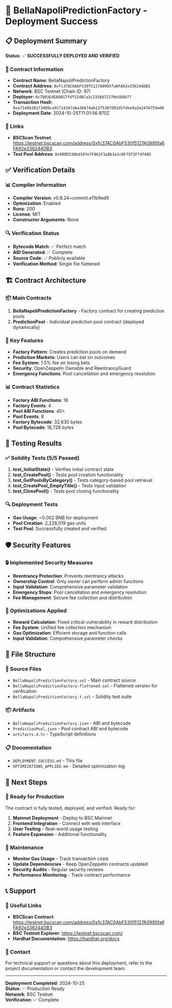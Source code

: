 # 🎉 BellaNapoliPredictionFactory - Deployment Success

## 📋 Deployment Summary

**Status**: ✅ **SUCCESSFULLY DEPLOYED AND VERIFIED**

### 🚀 Contract Information
- **Contract Name**: BellaNapoliPredictionFactory
- **Contract Address**: `0xfc37AC0AbF530f5127A0995fa6FA92e336244DB3`
- **Network**: BSC Testnet (Chain ID: 97)
- **Deployer**: `0x7D03E4E68017fdf5240Ca3c2358d72370e5D6b77`
- **Transaction Hash**: `0xa7146638172409ca92714107aba36674ab12f5307d92d5fdee9a3e2476759a06`
- **Deployment Date**: 2024-10-25T11:01:56.970Z

### 🔗 Links
- **BSCScan Testnet**: https://testnet.bscscan.com/address/0xfc37AC0AbF530f5127A0995fa6FA92e336244DB3
- **Test Pool Address**: `0x98DD530bd197e7F861F1a8b1e2cDFf972Ff4fA85`

## ✅ Verification Details

### 📊 Compiler Information
- **Compiler Version**: v0.8.24+commit.e11b9ed9
- **Optimization**: Enabled
- **Runs**: 200
- **License**: MIT
- **Constructor Arguments**: None

### 🔍 Verification Status
- **Bytecode Match**: ✅ Perfect match
- **ABI Generated**: ✅ Complete
- **Source Code**: ✅ Publicly available
- **Verification Method**: Single file flattened

## 🏗️ Contract Architecture

### 📦 Main Contracts
1. **BellaNapoliPredictionFactory** - Factory contract for creating prediction pools
2. **PredictionPool** - Individual prediction pool contract (deployed dynamically)

### 🔧 Key Features
- **Factory Pattern**: Creates prediction pools on demand
- **Prediction Markets**: Users can bet on outcomes
- **Fee System**: 1.5% fee on losing bets
- **Security**: OpenZeppelin Ownable and ReentrancyGuard
- **Emergency Functions**: Pool cancellation and emergency resolution

### 📊 Contract Statistics
- **Factory ABI Functions**: 16
- **Factory Events**: 4
- **Pool ABI Functions**: 40+
- **Pool Events**: 8
- **Factory Bytecode**: 32,630 bytes
- **Pool Bytecode**: 18,728 bytes

## 🧪 Testing Results

### ✅ Solidity Tests (5/5 Passed)
1. **test_InitialState()** - Verifies initial contract state
2. **test_CreatePool()** - Tests pool creation functionality
3. **test_GetPoolsByCategory()** - Tests category-based pool retrieval
4. **test_CreatePool_EmptyTitle()** - Tests input validation
5. **test_ClosePool()** - Tests pool closing functionality

### 🔍 Deployment Tests
- **Gas Usage**: ~0.002 BNB for deployment
- **Pool Creation**: 2,228,019 gas units
- **Test Pool**: Successfully created and verified

## 🛡️ Security Features

### 🔒 Implemented Security Measures
- **Reentrancy Protection**: Prevents reentrancy attacks
- **Ownership Control**: Only owner can perform admin functions
- **Input Validation**: Comprehensive parameter validation
- **Emergency Stops**: Pool cancellation and emergency resolution
- **Fee Management**: Secure fee collection and distribution

### 🎯 Optimizations Applied
- **Reward Calculation**: Fixed critical vulnerability in reward distribution
- **Fee System**: Unified fee collection mechanism
- **Gas Optimization**: Efficient storage and function calls
- **Input Validation**: Comprehensive parameter checks

## 📁 File Structure

### 📄 Source Files
- `BellaNapoliPredictionFactory.sol` - Main contract source
- `BellaNapoliPredictionFactory-flattened.sol` - Flattened version for verification
- `BellaNapoliPredictionFactory.t.sol` - Solidity test suite

### 📦 Artifacts
- `BellaNapoliPredictionFactory.json` - ABI and bytecode
- `PredictionPool.json` - Pool contract ABI and bytecode
- `artifacts.d.ts` - TypeScript definitions

### 📋 Documentation
- `DEPLOYMENT_SUCCESS.md` - This file
- `OPTIMIZATIONS_APPLIED.md` - Detailed optimization log

## 🚀 Next Steps

### 🎯 Ready for Production
The contract is fully tested, deployed, and verified. Ready for:

1. **Mainnet Deployment** - Deploy to BSC Mainnet
2. **Frontend Integration** - Connect with web interface
3. **User Testing** - Real-world usage testing
4. **Feature Expansion** - Additional functionality

### 🔧 Maintenance
- **Monitor Gas Usage** - Track transaction costs
- **Update Dependencies** - Keep OpenZeppelin contracts updated
- **Security Audits** - Regular security reviews
- **Performance Monitoring** - Track contract performance

## 📞 Support

### 🔗 Useful Links
- **BSCScan Contract**: https://testnet.bscscan.com/address/0xfc37AC0AbF530f5127A0995fa6FA92e336244DB3
- **BSC Testnet Explorer**: https://testnet.bscscan.com/
- **Hardhat Documentation**: https://hardhat.org/docs

### 📧 Contact
For technical support or questions about this deployment, refer to the project documentation or contact the development team.

---

**Deployment Completed**: 2024-10-25  
**Status**: ✅ Production Ready  
**Network**: BSC Testnet  
**Verification**: ✅ Complete
